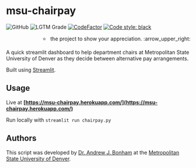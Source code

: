 # msu-chairpay

![GitHub](https://img.shields.io/github/license/Paradoxdruid/msu-chairpay?color=success)  ![LGTM Grade](https://img.shields.io/lgtm/grade/python/github/Paradoxdruid/msu-chairpay)  [![CodeFactor](https://www.codefactor.io/repository/github/paradoxdruid/msu-chairpay/badge)](https://www.codefactor.io/repository/github/paradoxdruid/msu-chairpay) [![Code style: black](https://img.shields.io/badge/code%20style-black-000000.svg)](https://github.com/ambv/black)

<p align="right">
  ⭐ &nbsp;&nbsp;the project to show your appreciation. :arrow_upper_right:
</p>

A quick streamlit dashboard to help department chairs at Metropolitan State University of Denver as they decide between alternative pay arrangements.

Built using [Streamlit](https://github.com/streamlit/streamlit).

## Usage

Live at **[https://msu-chairpay.herokuapp.com/](https://msu-chairpay.herokuapp.com/)**

Run locally with `streamlit run chairpay.py`

## Authors

This script was developed by [Dr. Andrew J. Bonham](https://github.com/Paradoxdruid) at the [Metropolitan State University of Denver](https://www.msudenver.edu/).
